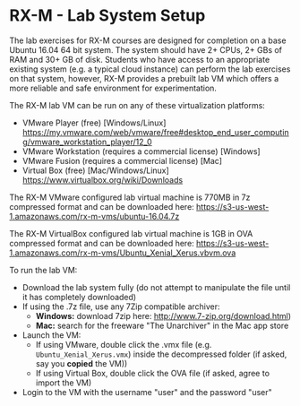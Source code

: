 # RX-M - Lab System Setup

The lab exercises for RX-M courses are designed for completion on a base Ubuntu 16.04 64 bit system. The
system should have 2+ CPUs, 2+ GBs of RAM and 30+ GB of disk. Students who have access to an appropriate
existing system (e.g. a typical cloud instance) can perform the lab exercises on that system, however,
RX-M provides a prebuilt lab VM which offers a more reliable and safe environment for experimentation.

The RX-M lab VM can be run on any of these virtualization platforms:
- VMware Player (free) [Windows/Linux] https://my.vmware.com/web/vmware/free#desktop_end_user_computing/vmware_workstation_player/12_0
- VMware Workstation (requires a commercial license) [Windows]
- VMware Fusion (requires a commercial license) [Mac]
- Virtual Box (free) [Mac/Windows/Linux] https://www.virtualbox.org/wiki/Downloads

The RX-M VMware configured lab virtual machine is 770MB in 7z compressed format and can be downloaded here: https://s3-us-west-1.amazonaws.com/rx-m-vms/ubuntu-16.04.7z

The RX-M VirtualBox configured lab virtual machine is 1GB in OVA compressed format and can be downloaded here: https://s3-us-west-1.amazonaws.com/rx-m-vms/Ubuntu_Xenial_Xerus.vbvm.ova

To run the lab VM:
- Download the lab system fully (do not attempt to manipulate the file until it has completely downloaded)
- If using the .7z file, use any 7Zip compatible archiver:
     - __Windows:__ download 7zip here: http://www.7-zip.org/download.html)
     - __Mac:__ search for the freeware "The Unarchiver" in the Mac app store
- Launch the VM:
     - If using VMware, double click the .vmx file (e.g. `Ubuntu_Xenial_Xerus.vmx`) inside the decompressed folder (if asked, say you __copied__ the VM))
     - If using Virtual Box, double click the OVA file (if asked, agree to import the VM)
- Login to the VM with the username "user" and the password "user"
